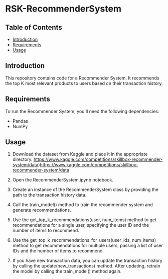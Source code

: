 # RSK-RecommenderSystem


## Table of Contents

- [Introduction](#introduction)
- [Requirements](#requirements)
- [Usage](#usage)

## Introduction

This repository contains code for a Recommender System. It recommends the top K most relevant products to users based on their transaction history.

## Requirements

To run the Recommender System, you'll need the following dependencies:

- Pandas
- NumPy


## Usage

1. Download the dataset from Kaggle and place it in the appropriate directory.
https://www.kaggle.com/competitions/skillbox-recommender-system/data)https://www.kaggle.com/competitions/skillbox-recommender-system/data

2. Open the RecommenderSystem.ipynb notebook.

3. Create an instance of the RecommenderSystem class by providing the path to the transaction history data.
   
4. Call the train_model() method to train the recommender system and generate recommendations.
5. Use the get_top_k_recommendations(user, num_items) method to get recommendations for a single user, specifying the user ID and the number of items to recommend.
6. Use the get_top_k_recommendations_for_users(user_ids, num_items) method to get recommendations for multiple users, passing a list of user IDs and the number of items to recommend.
7. If you have new transaction data, you can update the transaction history by calling the update(new_transactions) method. After updating, retrain the model by calling the train_model() method again.
